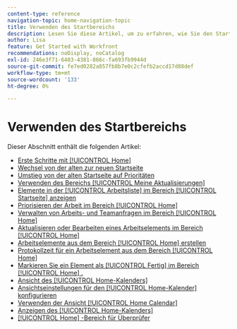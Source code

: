 ```yaml
---
content-type: reference
navigation-topic: home-navigation-topic
title: Verwenden des Startbereichs
description: Lesen Sie diese Artikel, um zu erfahren, wie Sie den Startbereich in Adobe Workfront verwenden.
author: Lisa
feature: Get Started with Workfront
recommendations: noDisplay, noCatalog
exl-id: 246e3f71-6403-4381-866c-fa693fb9944d
source-git-commit: fe7ed0282a857fb8b7e0c2cfefb2accd17d88def
workflow-type: tm+mt
source-wordcount: '133'
ht-degree: 0%

---
```


# Verwenden des Startbereichs

Dieser Abschnitt enthält die folgenden Artikel:

* [Erste Schritte mit [!UICONTROL Home]](../../../workfront-basics/using-home/using-the-home-area/get-started-with-home.md)
* [Wechsel von der alten zur neuen Startseite](/help/quicksilver/workfront-basics/using-home/new-home/move-to-new-home.md)
* [Umstieg von der alten Startseite auf Prioritäten](/help/quicksilver/workfront-basics/priorities/move-from-legacy-home-to-priorities.md)
* [Verwenden des Bereichs [!UICONTROL Meine Aktualisierungen]](../../../workfront-basics/using-home/using-the-home-area/my-updates-area.md)
* [Elemente in der [!UICONTROL Arbeitsliste] im Bereich [!UICONTROL Startseite] anzeigen](../../../workfront-basics/using-home/using-the-home-area/display-items-in-home-work-list.md)
* [Priorisieren der Arbeit im Bereich [!UICONTROL Home]](../../../workfront-basics/using-home/using-the-home-area/prioritize-work-in-home.md)
* [Verwalten von Arbeits- und Teamanfragen im Bereich [!UICONTROL Home]](../../../workfront-basics/using-home/using-the-home-area/manage-work-and-team-requests-home.md)
* [Aktualisieren oder Bearbeiten eines Arbeitselements im Bereich [!UICONTROL Home]](../../../workfront-basics/using-home/using-the-home-area/update-and-edit-work-item-home.md)
* [Arbeitselemente aus dem Bereich [!UICONTROL Home] erstellen](../../../workfront-basics/using-home/using-the-home-area/create-work-items-in-home.md)
* [Protokollzeit für ein Arbeitselement aus dem Bereich [!UICONTROL Home]](../../../workfront-basics/using-home/using-the-home-area/log-time-on-work-item-in-home.md)
* [Markieren Sie ein Element als [!UICONTROL Fertig] im Bereich [!UICONTROL Home] .](../../../workfront-basics/using-home/using-the-home-area/mark-item-done-in-home.md)
* [Ansicht des [!UICONTROL Home-Kalenders]](../../../workfront-basics/using-home/using-the-home-area/home-calendar-view.md)
* [Ansichtseinstellungen für den [!UICONTROL Home-Kalender] konfigurieren](../../../workfront-basics/using-home/using-the-home-area/configure-home-calendar-view.md)
* [Verwenden der Ansicht [!UICONTROL Home Calendar]](../../../workfront-basics/using-home/using-the-home-area/use-home-calendar-view.md)
* [Anzeigen des [!UICONTROL Home-Kalenders]](../../../workfront-basics/using-home/using-the-home-area/view-home-calendar.md)
* [[!UICONTROL Home] -Bereich für Überprüfer](../../../workfront-basics/using-home/using-the-home-area/home-for-reviewers.md)
